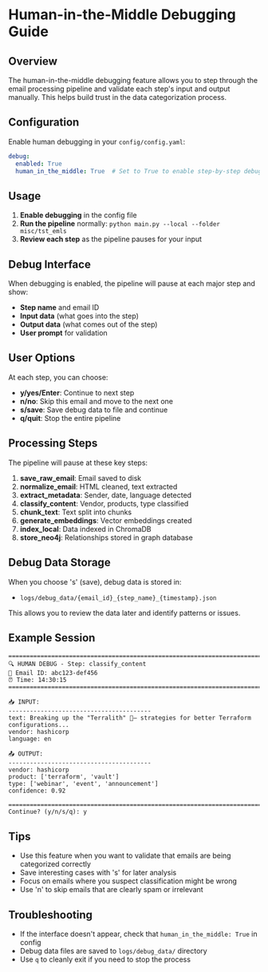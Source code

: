 # Human-in-the-Middle Debugging Guide

## Overview

The human-in-the-middle debugging feature allows you to step through the email processing pipeline and validate each step's input and output manually. This helps build trust in the data categorization process.

## Configuration

Enable human debugging in your `config/config.yaml`:

```yaml
debug:
  enabled: True
  human_in_the_middle: True  # Set to True to enable step-by-step debugging
```

## Usage

1. **Enable debugging** in the config file
2. **Run the pipeline** normally: `python main.py --local --folder misc/tst_emls`
3. **Review each step** as the pipeline pauses for your input

## Debug Interface

When debugging is enabled, the pipeline will pause at each major step and show:

- **Step name** and email ID
- **Input data** (what goes into the step)
- **Output data** (what comes out of the step)
- **User prompt** for validation

## User Options

At each step, you can choose:

- **y/yes/Enter**: Continue to next step
- **n/no**: Skip this email and move to the next one
- **s/save**: Save debug data to file and continue
- **q/quit**: Stop the entire pipeline

## Processing Steps

The pipeline will pause at these key steps:

1. **save_raw_email**: Email saved to disk
2. **normalize_email**: HTML cleaned, text extracted
3. **extract_metadata**: Sender, date, language detected
4. **classify_content**: Vendor, products, type classified
5. **chunk_text**: Text split into chunks
6. **generate_embeddings**: Vector embeddings created
7. **index_local**: Data indexed in ChromaDB
8. **store_neo4j**: Relationships stored in graph database

## Debug Data Storage

When you choose 's' (save), debug data is stored in:
- `logs/debug_data/{email_id}_{step_name}_{timestamp}.json`

This allows you to review the data later and identify patterns or issues.

## Example Session

```
================================================================================
🔍 HUMAN DEBUG - Step: classify_content
📧 Email ID: abc123-def456
⏰ Time: 14:30:15
================================================================================

📥 INPUT:
----------------------------------------
text: Breaking up the "Terralith" 🧱— strategies for better Terraform configurations...
vendor: hashicorp
language: en

📤 OUTPUT:
----------------------------------------
vendor: hashicorp
product: ['terraform', 'vault']
type: ['webinar', 'event', 'announcement']
confidence: 0.92

================================================================================
Continue? (y/n/s/q): y
```

## Tips

- Use this feature when you want to validate that emails are being categorized correctly
- Save interesting cases with 's' for later analysis
- Focus on emails where you suspect classification might be wrong
- Use 'n' to skip emails that are clearly spam or irrelevant

## Troubleshooting

- If the interface doesn't appear, check that `human_in_the_middle: True` in config
- Debug data files are saved to `logs/debug_data/` directory
- Use `q` to cleanly exit if you need to stop the process